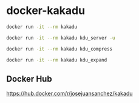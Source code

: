 # docker-kakadu


```bash
docker run -it --rm kakadu
```

```bash
docker run -it --rm kakadu kdu_server -u
```

```bash
docker run -it --rm kakadu kdu_compress
```

```bash
docker run -it --rm kakadu kdu_expand
```

## Docker Hub

https://hub.docker.com/r/josejuansanchez/kakadu
